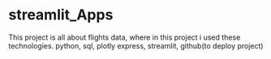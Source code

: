 # streamlit_Apps
This project is all about flights data, where in this project i used these technologies. python, sql, plotly express, streamlit, github(to deploy project)
